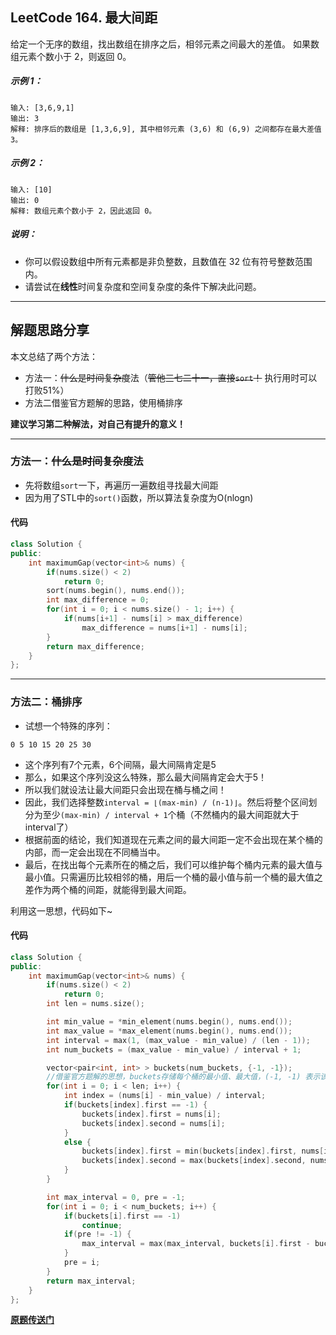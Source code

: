 ## LeetCode 164. 最大间距
给定一个无序的数组，找出数组在排序之后，相邻元素之间最大的差值。
如果数组元素个数小于 2，则返回 0。
##### 示例 1：
```
输入: [3,6,9,1]
输出: 3
解释: 排序后的数组是 [1,3,6,9], 其中相邻元素 (3,6) 和 (6,9) 之间都存在最大差值 3。
```
##### 示例 2：
```
输入: [10]
输出: 0
解释: 数组元素个数小于 2，因此返回 0。
```
##### 说明：
- 你可以假设数组中所有元素都是非负整数，且数值在 32 位有符号整数范围内。
- 请尝试在**线性**时间复杂度和空间复杂度的条件下解决此问题。

---

## 解题思路分享
本文总结了两个方法：
* 方法一：~~什么是时间复杂度~~法（~~管他三七二十一，直接`sort`！~~ 执行用时可以打败51%）
* 方法二借鉴官方题解的思路，使用桶排序

**建议学习第二种解法，对自己有提升的意义！**

---
### 方法一：~~什么是时间复杂度~~法
- 先将数组`sort`一下，再遍历一遍数组寻找最大间距
- 因为用了STL中的`sort()`函数，所以算法复杂度为O(nlogn)

#### 代码
```cpp
class Solution {
public:
    int maximumGap(vector<int>& nums) {
        if(nums.size() < 2)
            return 0;
        sort(nums.begin(), nums.end());
        int max_difference = 0;
        for(int i = 0; i < nums.size() - 1; i++) {
            if(nums[i+1] - nums[i] > max_difference)
                max_difference = nums[i+1] - nums[i];
        }
        return max_difference;
    }
};
```
---


### 方法二：桶排序
- 试想一个特殊的序列：
```
0 5 10 15 20 25 30
```
- 这个序列有7个元素，6个间隔，最大间隔肯定是5
- 那么，如果这个序列没这么特殊，那么最大间隔肯定会大于5！
- 所以我们就设法让最大间距只会出现在桶与桶之间！
- 因此，我们选择整数`interval = ⌊(max-min) / (n-1)⌋`。然后将整个区间划分为至少`(max-min) / interval + 1`个桶（不然桶内的最大间距就大于interval了）
- 根据前面的结论，我们知道现在元素之间的最大间距一定不会出现在某个桶的内部，而一定会出现在不同桶当中。
- 最后，在找出每个元素所在的桶之后，我们可以维护每个桶内元素的最大值与最小值。只需遍历比较相邻的桶，用后一个桶的最小值与前一个桶的最大值之差作为两个桶的间距，就能得到最大间距。


利用这一思想，代码如下~


#### 代码
```cpp
class Solution {
public:
    int maximumGap(vector<int>& nums) {
        if(nums.size() < 2)
            return 0;
        int len = nums.size();

        int min_value = *min_element(nums.begin(), nums.end());
        int max_value = *max_element(nums.begin(), nums.end());
        int interval = max(1, (max_value - min_value) / (len - 1));
        int num_buckets = (max_value - min_value) / interval + 1;

        vector<pair<int, int> > buckets(num_buckets, {-1, -1}); 
        //借鉴官方题解的思想，buckets存储每个桶的最小值、最大值，(-1, -1) 表示该桶为空
        for(int i = 0; i < len; i++) {
            int index = (nums[i] - min_value) / interval;
            if(buckets[index].first == -1) {
                buckets[index].first = nums[i];
                buckets[index].second = nums[i];
            }
            else {
                buckets[index].first = min(buckets[index].first, nums[i]);
                buckets[index].second = max(buckets[index].second, nums[i]);
            }
        }

        int max_interval = 0, pre = -1;
        for(int i = 0; i < num_buckets; i++) {
            if(buckets[i].first == -1)
                continue;
            if(pre != -1) {
                max_interval = max(max_interval, buckets[i].first - buckets[pre].second);
            }
            pre = i;
        }
        return max_interval;
    }
};
```

**[原题传送门](https://leetcode-cn.com/problems/maximum-gap/)**
